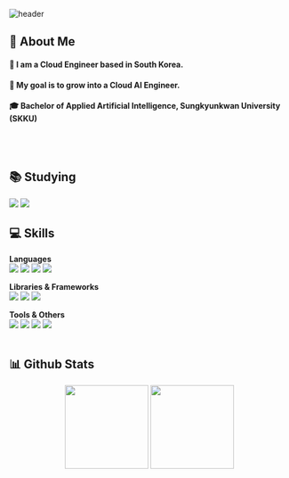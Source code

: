 <div>
  
  <!--Header-->
  ![header](https://capsule-render.vercel.app/api?type=waving&color=gradient&height=300&section=header&text=Welcome%20Jinacker%20🚀)
  
</div>

<div>
  <!--Body-->
  
  ## 👋 About Me
  #### :raising_hand: I am a Cloud Engineer based in South Korea.<br/>
  #### :dart: My goal is to grow into a Cloud AI Engineer.<br/>
  #### :mortar_board: Bachelor of Applied Artificial Intelligence, Sungkyunkwan University (SKKU)
  <br/><br/>
  
  ## 📚 Studying
  <img src="https://img.shields.io/badge/React-61DAFB?style=flat-square&logo=React&logoColor=white"/>
  <img src="https://img.shields.io/badge/Django-092E20?style=flat-square&logo=Django&logoColor=white"/>
  
  ## 💻 Skills
  **Languages**  
  <img src="https://img.shields.io/badge/Python-3776AB?style=flat-square&logo=Python&logoColor=white"/>
  <img src="https://img.shields.io/badge/JavaScript-F7DF1E?style=flat-square&logo=JavaScript&logoColor=white"/>
  <img src="https://img.shields.io/badge/HTML5-E34F26?style=flat-square&logo=HTML5&logoColor=white"/>
  <img src="https://img.shields.io/badge/CSS3-1572B6?style=flat-square&logo=CSS3&logoColor=white"/>

  **Libraries & Frameworks**  
  <img src="https://img.shields.io/badge/PyTorch-EE4C2C?style=flat-square&logo=PyTorch&logoColor=white"/>
  <img src="https://img.shields.io/badge/Selenium-43B02A?style=flat-square&logo=Selenium&logoColor=white"/>
  <img src="https://img.shields.io/badge/Flask-000000?style=flat-square&logo=Flask&logoColor=white"/>

  **Tools & Others**  
  <img src="https://img.shields.io/badge/AWS-232F3E?style=flat-square&logo=Amazon AWS&logoColor=white"/>
  <img src="https://img.shields.io/badge/Slack-4A154B?style=flat-square&logo=Slack&logoColor=white"/>
  <img src="https://img.shields.io/badge/MySQL-4479A1?style=flat-square&logo=MySQL&logoColor=white"/>
  <img src="https://img.shields.io/badge/SQLite-003B57?style=flat-square&logo=SQLite&logoColor=white"/>
  <br/><br/>
  
  ## 📊 Github Stats
  <p align="center">
    <img src="https://github-readme-stats.vercel.app/api?username=Jinacker&show_icons=true" height="150"/>
    <img src="https://github-readme-stats.vercel.app/api/top-langs/?username=Jinacker&layout=pie" height="150"/>
  </p>
  
</div>
